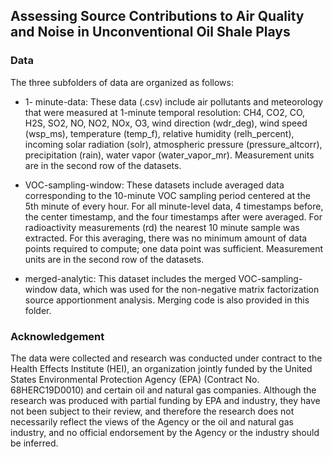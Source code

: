 ## Assessing Source Contributions to Air Quality and Noise in Unconventional Oil Shale Plays

### Data

The three subfolders of data are organized as follows:

- 1- minute-data: These data (.csv) include air pollutants and meteorology that were measured at 1-minute temporal resolution: CH4, CO2, CO, H2S, SO2, NO, NO2, NOx, O3, wind direction (wdr_deg), wind speed (wsp_ms), temperature (temp_f), relative humidity (relh_percent), incoming solar radiation (solr), atmospheric pressure (pressure_altcorr), precipitation (rain), water vapor (water_vapor_mr). Measurement units are in the second row of the datasets.

- VOC-sampling-window: These datasets include averaged data corresponding to the 10-minute VOC sampling period centered at the 5th minute of every hour. For all minute-level data, 4 timestamps before, the center timestamp, and the four timestamps after were averaged. For radioactivity measurements (rd) the nearest 10 minute sample was extracted. For this averaging, there was no minimum amount of data points required to compute; one data point was sufficient. Measurement units are in the second row of the datasets.

- merged-analytic: This dataset includes the merged VOC-sampling-window data, which was used for the non-negative matrix factorization source apportionment analysis. Merging code is also provided in this folder.



### Acknowledgement

The data were collected and research was conducted under contract to the Health Effects Institute (HEI), an organization jointly funded by the United States Environmental Protection Agency (EPA) (Contract No. 68HERC19D0010) and certain oil and natural gas companies. Although the research was produced with partial funding by EPA and industry, they have not been subject to their review, and therefore the research does not necessarily reflect the views of the Agency or the oil and natural gas industry, and no official endorsement by the Agency or the industry should be inferred.
